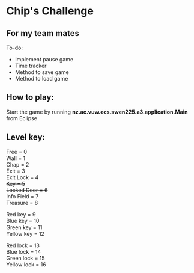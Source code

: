 # Chip's Challenge #

## For my team mates ##

To-do:
- Implement pause game
- Time tracker
- Method to save game
- Method to load game

## How to play: ##

Start the game by running **nz.ac.vuw.ecs.swen225.a3.application.Main** from Eclipse


## Level key: ##

Free = 0   
Wall = 1   
Chap = 2   
Exit = 3   
Exit Lock = 4   
~~Key = 5~~   
~~Locked Door = 6~~   
Info Field = 7   
Treasure = 8   

Red key = 9   
Blue key = 10     
Green key = 11   
Yellow key = 12   

Red lock = 13   
Blue lock = 14   
Green lock = 15   
Yellow lock = 16   